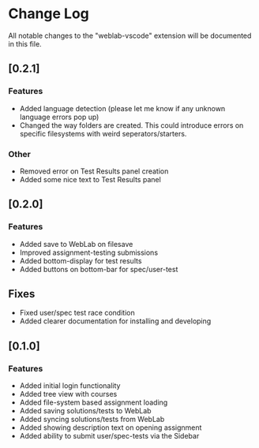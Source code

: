 # Change Log

All notable changes to the "weblab-vscode" extension will be documented in this file.

## [0.2.1]

### Features
- Added language detection (please let me know if any unknown language errors pop up)
- Changed the way folders are created. This could introduce errors on specific filesystems with weird seperators/starters.

### Other
- Removed error on Test Results panel creation
- Added some nice text to Test Results panel

## [0.2.0]

### Features
- Added save to WebLab on filesave
- Improved assignment-testing submissions
- Added bottom-display for test results
- Added buttons on bottom-bar for spec/user-test

## Fixes
- Fixed user/spec test race condition
- Added clearer documentation for installing and developing

## [0.1.0]

### Features
- Added initial login functionality
- Added tree view with courses
- Added file-system based assignment loading
- Added saving solutions/tests to WebLab
- Added syncing solutions/tests from WebLab
- Added showing description text on opening assignment
- Added ability to submit user/spec-tests via the Sidebar